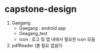 # capstone-design

1. Gaegang
     - Gaegang : android app
     - Geagang_test
     - icon : 로고 및 앱 내에서 필요한 icon 모음
2. pdfReader (볼 필요 없음!!)
